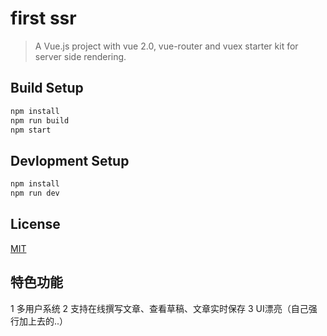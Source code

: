 # first ssr

> A Vue.js project with vue 2.0, vue-router and vuex starter kit for server side rendering.

## Build Setup

``` bash
npm install
npm run build
npm start
```

## Devlopment Setup

```bash
npm install
npm run dev
```



## License

[MIT](http://opensource.org/licenses/MIT)

## 特色功能

1 多用户系统
2 支持在线撰写文章、查看草稿、文章实时保存
3 UI漂亮（自己强行加上去的..）